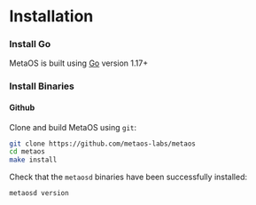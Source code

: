 # Installation

### Install Go

MetaOS is built using [Go](https://golang.org/dl/) version 1.17+

### Install Binaries

#### Github

Clone and build MetaOS using `git`:

```bash
git clone https://github.com/metaos-labs/metaos
cd metaos
make install
```

Check that the `metaosd` binaries have been successfully installed:

```bash
metaosd version
```